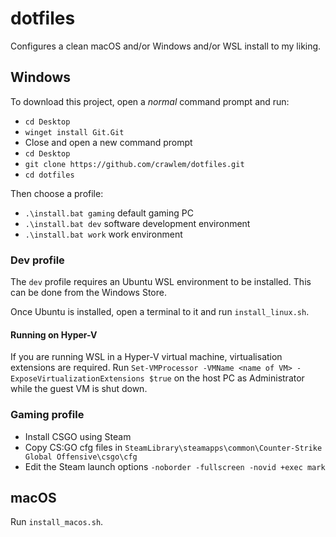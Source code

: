 # dotfiles

Configures a clean macOS and/or Windows and/or WSL install to my liking. 

## Windows

To download this project, open a *normal* command prompt and run:
- `cd Desktop`
- `winget install Git.Git`
- Close and open a new command prompt
- `cd Desktop`
- `git clone https://github.com/crawlem/dotfiles.git`
- `cd dotfiles`

Then choose a profile:
- `.\install.bat gaming` default gaming PC
- `.\install.bat dev` software development environment
- `.\install.bat work` work environment

### Dev profile

The `dev` profile requires an Ubuntu WSL environment to be installed. This can be done from the Windows Store.

Once Ubuntu is installed, open a terminal to it and run `install_linux.sh`.

#### Running on Hyper-V

If you are running WSL in a Hyper-V virtual machine, virtualisation extensions are required. Run `Set-VMProcessor -VMName <name of VM> -ExposeVirtualizationExtensions $true` on the host PC as Administrator while the guest VM is shut down.

### Gaming profile

- Install CSGO using Steam
- Copy CS:GO cfg files in `SteamLibrary\steamapps\common\Counter-Strike Global Offensive\csgo\cfg`
- Edit the Steam launch options `-noborder -fullscreen -novid +exec mark`

## macOS

Run `install_macos.sh`.